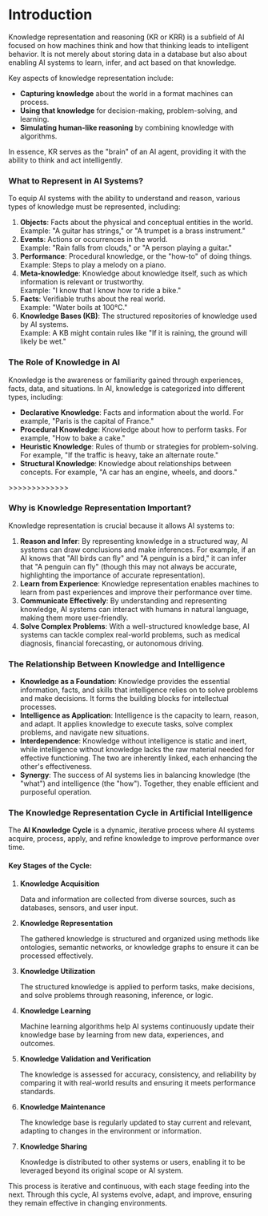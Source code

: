 # Introduction

Knowledge representation and reasoning (KR or KRR) is a subfield of AI focused on how machines think and how that thinking leads to intelligent behavior. It is not merely about storing data in a database but also about enabling AI systems to learn, infer, and act based on that knowledge.

Key aspects of knowledge representation include:

* **Capturing knowledge** about the world in a format machines can process.
* **Using that knowledge** for decision-making, problem-solving, and learning.
* **Simulating human-like reasoning** by combining knowledge with algorithms.

In essence, KR serves as the "brain" of an AI agent, providing it with the ability to think and act intelligently.

### What to Represent in AI Systems?

To equip AI systems with the ability to understand and reason, various types of knowledge must be represented, including:

1. **Objects**: Facts about the physical and conceptual entities in the world.\
   Example: "A guitar has strings," or "A trumpet is a brass instrument."
2. **Events**: Actions or occurrences in the world.\
   Example: "Rain falls from clouds," or "A person playing a guitar."
3. **Performance**: Procedural knowledge, or the "how-to" of doing things.\
   Example: Steps to play a melody on a piano.
4. **Meta-knowledge**: Knowledge about knowledge itself, such as which information is relevant or trustworthy.\
   Example: "I know that I know how to ride a bike."
5. **Facts**: Verifiable truths about the real world.\
   Example: "Water boils at 100°C."
6. **Knowledge Bases (KB)**: The structured repositories of knowledge used by AI systems.\
   Example: A KB might contain rules like "If it is raining, the ground will likely be wet."

### The Role of Knowledge in AI

Knowledge is the awareness or familiarity gained through experiences, facts, data, and situations. In AI, knowledge is categorized into different types, including:

* **Declarative Knowledge**: Facts and information about the world. For example, "Paris is the capital of France."
* **Procedural Knowledge**: Knowledge about how to perform tasks. For example, "How to bake a cake."
* **Heuristic Knowledge**: Rules of thumb or strategies for problem-solving. For example, "If the traffic is heavy, take an alternate route."
* **Structural Knowledge**: Knowledge about relationships between concepts. For example, "A car has an engine, wheels, and doors."

\>>>>>>>>>>>>>

### Why is Knowledge Representation Important?

Knowledge representation is crucial because it allows AI systems to:

1. **Reason and Infer**: By representing knowledge in a structured way, AI systems can draw conclusions and make inferences. For example, if an AI knows that "All birds can fly" and "A penguin is a bird," it can infer that "A penguin can fly" (though this may not always be accurate, highlighting the importance of accurate representation).
2. **Learn from Experience**: Knowledge representation enables machines to learn from past experiences and improve their performance over time.
3. **Communicate Effectively**: By understanding and representing knowledge, AI systems can interact with humans in natural language, making them more user-friendly.
4. **Solve Complex Problems**: With a well-structured knowledge base, AI systems can tackle complex real-world problems, such as medical diagnosis, financial forecasting, or autonomous driving.

### **The Relationship Between Knowledge and Intelligence**

* **Knowledge as a Foundation**: Knowledge provides the essential information, facts, and skills that intelligence relies on to solve problems and make decisions. It forms the building blocks for intellectual processes.
* **Intelligence as Application**: Intelligence is the capacity to learn, reason, and adapt. It applies knowledge to execute tasks, solve complex problems, and navigate new situations.
* **Interdependence**: Knowledge without intelligence is static and inert, while intelligence without knowledge lacks the raw material needed for effective functioning. The two are inherently linked, each enhancing the other's effectiveness.
* **Synergy**: The success of AI systems lies in balancing knowledge (the "what") and intelligence (the "how"). Together, they enable efficient and purposeful operation.

### **The Knowledge Representation Cycle in Artificial Intelligence**

The **AI Knowledge Cycle** is a dynamic, iterative process where AI systems acquire, process, apply, and refine knowledge to improve performance over time.

#### Key Stages of the Cycle:

1.  **Knowledge Acquisition**

    Data and information are collected from diverse sources, such as databases, sensors, and user input.
2.  **Knowledge Representation**

    The gathered knowledge is structured and organized using methods like ontologies, semantic networks, or knowledge graphs to ensure it can be processed effectively.
3.  **Knowledge Utilization**

    The structured knowledge is applied to perform tasks, make decisions, and solve problems through reasoning, inference, or logic.
4.  **Knowledge Learning**

    Machine learning algorithms help AI systems continuously update their knowledge base by learning from new data, experiences, and outcomes.
5.  **Knowledge Validation and Verification**

    The knowledge is assessed for accuracy, consistency, and reliability by comparing it with real-world results and ensuring it meets performance standards.
6.  **Knowledge Maintenance**

    The knowledge base is regularly updated to stay current and relevant, adapting to changes in the environment or information.
7.  **Knowledge Sharing**

    Knowledge is distributed to other systems or users, enabling it to be leveraged beyond its original scope or AI system.

This process is iterative and continuous, with each stage feeding into the next. Through this cycle, AI systems evolve, adapt, and improve, ensuring they remain effective in changing environments.

